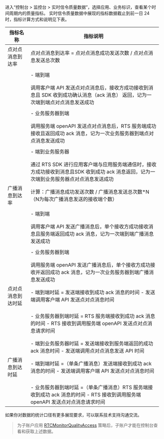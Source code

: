 进入“控制台 > 监控台 > 实时信令质量数据”，选择应用、业务标识，查看某个时间周期内的质量指标。
实时信令质量数据中展现的指标数据截止到前一日 24 时，指标计算方式和说明见下表。

| 指标名称 | 指标说明 |
| --- | --- |
| 点对点消息到达率 | 点对点消息到达率 = 点对点消息成功发送次数 / 点对点消息发送总次数 |\
|||\
|| - 端到端 |\
|| 	 |\
|||\
|| 调用客户端 API 发送点对点消息后，接收方成功接收到消息且 SDK 收到成功确认消息（ack 消息） 返回，记为一次端到端点对点消息发送成功 |\
|||\
|| - 业务服务器到端 |\
|| 	 |\
|||\
|| 调用服务端 openAPI 发送点对点消息后，RTS 服务端成功接收且返回成功 ack 消息，记为一次业务服务器到端点对点消息发送成功 |\
|||\
|| - 端到业务服务器 |\
|| 	 |\
|||\
|| 通过 RTS SDK 进行应用客户端与应用服务端通信时，接收方成功接收到消息且SDK 收到成功 ack 消息返回，记为一次端到业务服务器点对点消息发送成功 |
| 广播消息到达率 | 计算：广播消息成功发送次数 / 广播消息发送总次数\*N（N为每次广播消息发送的接收端个数） |\
|||\
|| - 端到端 |\
|| 	 |\
|||\
|| 调用客户端 API 发送广播消息后，单个接收方成功接收消息且服务端返回成功 ack 消息，记为一次端到端广播消息发送成功 |\
|||\
|| - 业务服务器到端 |\
|| 	 |\
|||\
|| 调用服务端 openAPI 发送广播消息后，单个接收方成功接收并返回成功 ack 消息，记为一次业务服务器到端广播消息发送成功 |
| 点对点消息到达时延 | - 端到端时延 = 发送端接收到成功 ack 消息的时间 - 发送端调用客户端 API 发送点对点消息时间 |\
|| 	 |\
|||\
|| - 业务服务器到端时延 = RTS 服务端接收到成功 ack 消息的时间 - RTS 接收到调用服务端 openAPI 发送点对点消息请求时间 |\
|| 	 |\
|||\
|| - 端到业务服务器时延 = 发送端接收到服务端返回的成功 ack 消息时间 - 发送端调用点对点消息发送 API 时间 |
| 广播消息到达时延 | - 端到端时延 =（单条广播消息）发送端接收到成功 ack 消息的时间 - 发送端调用客户端 API 发送点对点消息时间 |\
|| 	 |\
|||\
|| - 业务服务器到端时延 =（单条广播消息）RTS 服务端接收到成功 ack 消息的时间 - RTS 接收到调用服务端 openAPI 发送点对点消息请求时间 |


如果你对数据的统计口径有更多展现要求，可以联系技术支持沟通交流。
> 为子账户应用 [RTCMonitorQualityAccess](https://console.volcengine.com/iam/policymanage/System/RTCMonitorQualityAccess) 策略后，子账户才能在控制台查看和获取上述数据。